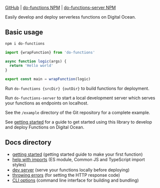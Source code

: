 [GitHub](https://github.com/mrbrianevans/do-functions)
|
[do-functions NPM](https://www.npmjs.com/package/do-functions)
|
[do-functions-server NPM](https://www.npmjs.com/package/do-functions-server)

Easily develop and deploy serverless functions on Digital Ocean.

## Basic usage

```bash
npm i do-functions
```

```typescript
import {wrapFunction} from 'do-functions'

async function logic(args) {
  return 'Hello world'
}

export const main = wrapFunction(logic)
```

Run `do-functions {srcDir} {outDir}` to build functions for deployment.

Run `do-functions-server` to start a local development server which serves your functions as endpoints on localhost.

See the `/example` directory of the Git repository for a complete example.

See [getting started](./getting-started.md) for a guide to get started using this library to develop and deploy
Functions on Digital Ocean.

## Docs directory

- [getting started](./getting-started.md) (getting started guide to make your first function)
- [help with imports](./module.md) (ES module, Common JS and TypeScript import styles)
- [dev server](./test-server.md) (serve your functions locally before deploying)
- [throwing errors](./throwing-errors.md) (for setting the HTTP response code)
- [CLI options](./cli.md) (command line interface for building and bundling)
